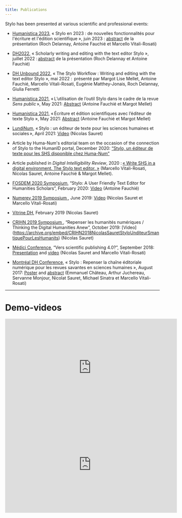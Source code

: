 ```yaml
---
title: Publications
---
```


Stylo has been presented at various scientific and professional events:

- [Humanistica 2023](https://humanistica2023.sciencesconf.org/), « Stylo en 2023 : de nouvelles fonctionnalités pour l'écriture et l'édition scientifique », juin 2023 : [abstract](https://hal.science/HUMANISTICA-2023/hal-04126432v1) de la présentation (Roch Delannay, Antoine Fauchié et Marcello Vitali-Rosati)

- [DH2022](https://dh2022.adho.org/), « Scholarly writing and editing with the text editor Stylo », juillet 2022 : [abstract](https://dh2022.adho.org/workshops-and-tutorials/wt-06) de la présentation (Roch Delannay et Antoine Fauchié)

- [DH Unbound 2022](https://dhunbound2022.ach.org/), « The Stylo Workflow : Writing and editing with the text editor Stylo », mai 2022 :  présenté par  Margot Lise Mellet, Antoine Fauchié, Marcello Vitali-Rosati, Eugénie Matthey-Jonais, Roch Delannay, Giulia Ferretti

- [Humanistica 2021](https://humanistica2021.sciencesconf.org), « L’utilisation de l’outil Stylo dans le cadre de la revue *Sens public* », May 2021: [Abstract](https://humanistica2021.sciencesconf.org/340826) (Antoine Fauchié et Margot Mellet)

- [Humanistica 2021](https://humanistica2021.sciencesconf.org), « Écriture et édition scientifiques avec l’éditeur de texte Stylo », May 2021: [Abstract](https://humanistica2021.sciencesconf.org/340911) (Antoine Fauchié et Margot Mellet)

- [LundiNum](https://agenda.inha.fr/events/stylo-un-editeur-de-texte-pour-les-sciences-humaines-et-sociales), « Stylo : un éditeur de texte pour les sciences humaines et sociales », April 2021: [Video](https://www.youtube.com/watch?v=ATvCk6NSpdQ&list=PLsl8NWzVv6T2CQFtBOfnlA_EKLFeCFSUG) (Nicolas Sauret)

- Article by Huma-Num's editorial team on the occasion of the connection of Stylo to the HumanID portal, December 2020: [“Stylo, un éditeur de texte pour les SHS disponible chez Huma-Num”](https://humanum.hypotheses.org/6311)

- Article published in *Digital Intelligibility Review*, 2020 : [« Write SHS in a digital environment. The Stylo text editor. »](https://doi.org/10.34745/numerev_1697) (Marcello Vitali-Rosati, Nicolas Sauret, Antoine Fauchié & Margot Mellet).

- [FOSDEM 2020 Symposium](https://archive.fosdem.org/2020/), “Stylo: A User Friendly Text Editor for Humanities Scholars”, February 2020: [Video](https://youtu.be/OymvZQpkFAM) (Antoine Fauchié)

- [Numerev 2019 Symposium ](https://numerev.com/agenda.id-9.html), June 2019: [Video](https://youtu.be/-WHoTXw6Two?t=20878) (Nicolas Sauret et Marcello Vitali-Rosati)

- [Vitrine DH](https://crihn.openum.ca/nouvelles/2018/12/01/vitrine-hn-dh-showcase-2019/), February 2019 (Nicolas Sauret)

- [CRIHN 2019 Symposium ](https://www.crihn.org/colloque-2018/), “Repenser les humanités numériques / Thinking the Digital Humanities Anew”, October 2019: [Video] (https://archive.org/embed/CRIHN2018NicolasSauretStyloUnditeurSmantiquePourLesHumanits) (Nicolas Sauret)

- [Médici Conference](https://medici2018.sciencesconf.org/), “Vers scientific publishing 4.0?”, September 2018: [Presentation](https://ecrituresnumeriques.github.io/s_StyloMedici/) and [video](https://www.youtube.com/embed/qcwEqbcxBF8) (Nicolas Sauret and Marcello Vitali-Rosati)

- [Montréal DH Conference](https://dh2017.adho.org/program-2/abstracts/), « Stylo : Repenser la chaîne éditoriale numérique pour les revues savantes en sciences humaines », August 2017: [Poster](/uploads/pdf/poster_Stylo_DH2017.pdf) and [abstract](https://dh2017.adho.org/abstracts/224/224.pdf) (Emmanuel Château, Arthur Juchereau, Servanne Monjour, Nicolat Sauret, Michael Sinatra et Marcello Vitali-Rosati)

---

# Demo-videos

<iframe width="560" height="315" src="https://archive.org/embed/stylo-doc-fr" frameborder="0" allow="accelerometer; autoplay; encrypted-media; gyroscope; picture-in-picture" allowfullscreen style="align:center;"></iframe>

<iframe width="560" height="315" src="https://www.youtube.com/embed/qcwEqbcxBF8" frameborder="0" allow="accelerometer; autoplay; encrypted-media; gyroscope; picture-in-picture" allowfullscreen style="align:center;"></iframe>
